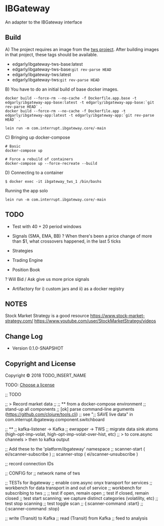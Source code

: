# IBGateway

An adapter to the IBGateway interface


## Build 

A) The project requires an image from the [tws project](https://github.com/twashing/tws). After building images in that project, these tags should be available.

- edgarly/ibgateway-tws-base:latest
- edgarly/ibgateway-tws-base:`git rev-parse HEAD`
- edgarly/ibgateway-tws:latest 
- edgarly/ibgateway-tws:`git rev-parse HEAD`


B) You have to do an initial build of base docker images.
```
docker build --force-rm --no-cache -f Dockerfile.app.base -t edgarly/ibgateway-app-base:latest -t edgarly/ibgateway-app-base:`git rev-parse HEAD` .
docker build --force-rm --no-cache -f Dockerfile.app -t edgarly/ibgateway-app:latest -t edgarly/ibgateway-app:`git rev-parse HEAD` .

lein run -m com.interrupt.ibgateway.core/-main
```

C) Bringing up docker-compose 
```
# Basic
docker-compose up 

# Force a rebuild of containers
docker-compose up --force-recreate --build
```

D) Connecting to a container
```
$ docker exec -it ibgateway_tws_1 /bin/bashs
```

Running the app solo
```
lein run -m com.interrupt.ibgateway.core/-main
```

## TODO

- Test with 40 + 20 period windows
- Signals (SMA, EMA, BB)
  ? When there's been a price change of more than $1, what crossovers happened, in the last 5 ticks

- Strategies

- Trading Engine
- Position Book

? Will Bid / Ask give us more price signals 

- Artifactory for i) custom jars and ii) as a docker registry


## NOTES

Stock Market Strategy is a good resource
https://www.stock-market-strategy.com/
https://www.youtube.com/user/StockMarketStrategy/videos


## Change Log

* Version 0.1.0-SNAPSHOT


## Copyright and License

Copyright © 2018 TODO_INSERT_NAME

TODO: [Choose a license](http://choosealicense.com/)


;; TODO

;; > Record market data
;;
;; ** from a docker-compose environment
;; stand-up all components
;; [ok] parse command-line arguments (https://github.com/clojure/tools.cli)
;; see ";; SAVE live data" in com.interrupt.ibgateway.component.switchboard

;; **
;; kafka-listener -> Kafka
;; ewrapper -> TWS
;; migrate data sink atoms (high-opt-imp-volat, high-opt-imp-volat-over-hist, etc)
;;   > to core.async channels > then to kafka output


;; Add these to the 'platform/ibgateway' namespace
;;   scanner-start ( ei/scanner-subscribe )
;;   scanner-stop ( ei/scanner-unsubscribe )

;; record connection IDs

;; CONFIG for
;;   network name of tws

;; TESTs for ibgateway
;;   enable core.async onyx transport for services
;;   workbench for data transport in and out of service
;;   workbench for subscribing to tws
;;
;;   test if open, remain open
;;   test if closed, remain closed
;;   test start scanning; we capture distinct categories (volatility, etc)
;;   test stop scanning
;;   test toggle scan
;; {:scanner-command :start}
;; {:scanner-command :stop}


;; write (Transit) to Kafka
;; read (Transit) from Kafka
;; feed to analysis
